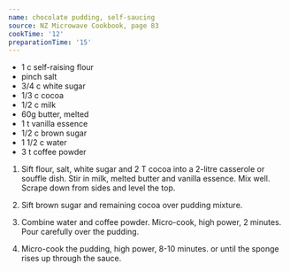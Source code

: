 ```yaml
---
name: chocolate pudding, self-saucing
source: NZ Microwave Cookbook, page 83
cookTime: '12'
preparationTime: '15'
---
```


* 1 c self-raising flour
* pinch salt
* 3/4 c white sugar
* 1/3 c cocoa
* 1/2 c milk
* 60g butter, melted
* 1 t vanilla essence
* 1/2 c brown sugar 
* 1 1/2 c water
* 3 t coffee powder

1.  Sift flour, salt, white sugar and 2 T cocoa into a 2-litre casserole or souffle dish.  Stir in milk, melted butter and vanilla essence.  Mix well.  Scrape down from sides and level the top.

2.  Sift brown sugar and remaining cocoa over pudding mixture.

3.  Combine water and coffee powder.  Micro-cook, high power, 2 minutes.  Pour carefully over the pudding.

4.  Micro-cook the pudding, high power, 8-10 minutes. or until the sponge rises up through the sauce.

